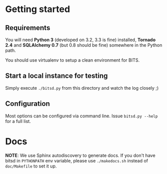 Getting started
===============

Requirements
------------

You will need **Python 3** (developed on 3.2, 3.3 is fine) installed,
**Tornado 2.4** and **SQLAlchemy 0.7** (but 0.8 should be fine)
somewhere in the Python path.

You should use virtualenv to setup a clean environment for BITS.

Start a local instance for testing
----------------------------------

Simply execute `./bitsd.py` from this directory and watch the log closely ;)

Configuration
-------------

Most options can be configured via command line. Issue `bitsd.py --help`
for a full list.

Docs
====

**NOTE**: We use Sphinx autodiscovery to generate docs. If you don't have bitsd
in `PYTHONPATH` env variable, please use `./makedocs.sh` instead of
`doc/Makefile` to set it up.